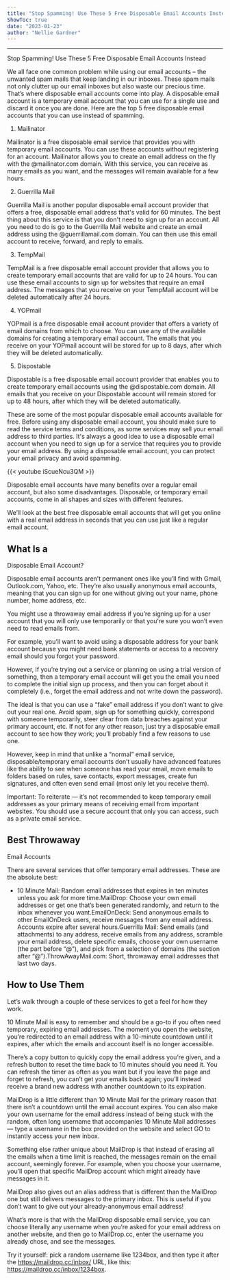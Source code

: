 ```yaml
---
title: "Stop Spamming! Use These 5 Free Disposable Email Accounts Instead"
ShowToc: true 
date: "2023-01-23"
author: "Nellie Gardner"
---
```

*****
Stop Spamming! Use These 5 Free Disposable Email Accounts Instead

We all face one common problem while using our email accounts – the unwanted spam mails that keep landing in our inboxes. These spam mails not only clutter up our email inboxes but also waste our precious time. That’s where disposable email accounts come into play. A disposable email account is a temporary email account that you can use for a single use and discard it once you are done. Here are the top 5 free disposable email accounts that you can use instead of spamming.

1. Mailinator

Mailinator is a free disposable email service that provides you with temporary email accounts. You can use these accounts without registering for an account. Mailinator allows you to create an email address on the fly with the @mailinator.com domain. With this service, you can receive as many emails as you want, and the messages will remain available for a few hours.

2. Guerrilla Mail

Guerrilla Mail is another popular disposable email account provider that offers a free, disposable email address that's valid for 60 minutes. The best thing about this service is that you don't need to sign up for an account. All you need to do is go to the Guerrilla Mail website and create an email address using the @guerrillamail.com domain. You can then use this email account to receive, forward, and reply to emails.

3. TempMail

TempMail is a free disposable email account provider that allows you to create temporary email accounts that are valid for up to 24 hours. You can use these email accounts to sign up for websites that require an email address. The messages that you receive on your TempMail account will be deleted automatically after 24 hours.

4. YOPmail

YOPmail is a free disposable email account provider that offers a variety of email domains from which to choose. You can use any of the available domains for creating a temporary email account. The emails that you receive on your YOPmail account will be stored for up to 8 days, after which they will be deleted automatically.

5. Dispostable

Dispostable is a free disposable email account provider that enables you to create temporary email accounts using the @dispostable.com domain. All emails that you receive on your Dispostable account will remain stored for up to 48 hours, after which they will be deleted automatically.

These are some of the most popular disposable email accounts available for free. Before using any disposable email account, you should make sure to read the service terms and conditions, as some services may sell your email address to third parties. It's always a good idea to use a disposable email account when you need to sign up for a service that requires you to provide your email address. By using a disposable email account, you can protect your email privacy and avoid spamming.

{{< youtube iScueNcu3QM >}} 



Disposable email accounts have many benefits
over a regular email account, but also some disadvantages. Disposable, or
temporary email accounts, come in all shapes and sizes with different features.
 
We’ll look at the best free disposable email
accounts that will get you online with a real email address in seconds that you
can use just like a regular email account.
 
## What Is a
Disposable Email Account?
 
Disposable email accounts aren’t permanent
ones like you’ll find with Gmail, Outlook.com, Yahoo, etc. They’re also usually
anonymous email accounts, meaning that you can sign up for one without giving
out your name, phone number, home address, etc.
 

 
You might use a throwaway email address if
you’re signing up for a user account that you will only use temporarily or that
you’re sure you won’t even need to read emails from. 
 
For example, you’ll want to avoid using a disposable address for your bank account because you might need bank statements or access to a recovery email should you forgot your password. 
 
However, if you’re trying out a service or planning on using a trial version of something, then a temporary email account will get you the email you need to complete the initial sign up process, and then you can forget about it completely (i.e., forget the email address and not write down the password).
 
The ideal is that you can use a “fake” email address if you don’t want to give out your real one. Avoid spam, sign up for something quickly, correspond with someone temporarily, steer clear from data breaches against your primary account, etc. If not for any other reason, just try a disposable email account to see how they work; you’ll probably find a few reasons to use one.
 
However, keep in mind that unlike a “normal” email service, disposable/temporary email accounts don’t usually have advanced features like the ability to see when someone has read your email, move emails to folders based on rules, save contacts, export messages, create fun signatures, and often even send email (most only let you receive them).
 
Important: To reiterate — it’s not recommended to keep temporary email addresses as your primary means of receiving email from important websites. You should use a secure account that only you can access, such as a private email service.
 
## Best Throwaway
Email Accounts
 
There are several services that offer
temporary email addresses. These are the absolute best:
 
- 10 Minute Mail: Random email addresses that expires in ten minutes unless you ask for more time.MailDrop: Choose your own email addresses or get one that’s been generated randomly, and return to the inbox whenever you want.EmailOnDeck: Send anonymous emails to other EmailOnDeck users, receive messages from any email address. Accounts expire after several hours.Guerrilla Mail: Send emails (and attachments) to any address, receive emails from any address, scramble your email address, delete specific emails, choose your own username (the part before “@”), and pick from a selection of domains (the section after “@”).ThrowAwayMail.com: Short, throwaway email addresses that last two days.

 
## How to Use Them
 
Let’s walk through a couple of these services
to get a feel for how they work.
 
10 Minute Mail is easy to remember and should
be a go-to if you often need temporary, expiring email addresses. The moment
you open the website, you’re redirected to an email address with a 10-minute
countdown until it expires, after which the emails and account itself is no
longer accessible.
 
There’s a copy button to quickly copy the
email address you’re given, and a refresh button to reset the time back to 10
minutes should you need it. You can refresh the timer as often as you want but
if you leave the page and forget to refresh, you can’t get your emails back
again; you’ll instead receive a brand new address with another countdown to its expiration.
 
MailDrop is a little different than 10 Minute
Mail for the primary reason that there isn’t a countdown until the email
account expires. You can also make your own username for the email address
instead of being stuck with the random, often long username that accompanies 10
Minute Mail addresses — type a username in the box provided on the website and
select GO to instantly access your
new inbox.
 
Something else rather unique about MailDrop is
that instead of erasing all the emails when a time limit is reached, the
messages remain on the email account, seemingly forever. For example, when you
choose your username, you’ll open that specific MailDrop account which might
already have messages in it.
 
MailDrop also gives out an alias address that
is different than the MailDrop one but still delivers messages to the primary
inbox. This is useful if you don’t want to give out your already-anonymous
email address!
 
What’s more is that with the MailDrop disposable email service, you can choose literally any username when you’re asked for your email address on another website, and then go to MailDrop.cc, enter the username you already chose, and see the messages. 
 
Try it yourself: pick a random username like 1234box, and then type it after the https://maildrop.cc/inbox/ URL, like this: https://maildrop.cc/inbox/1234box.



